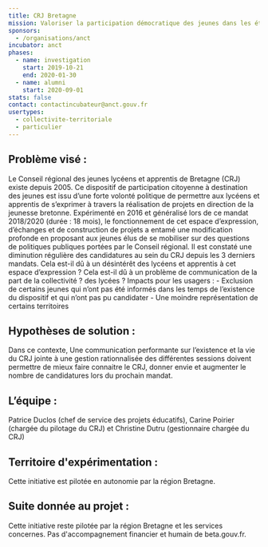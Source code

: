 ```yaml
---
title: CRJ Bretagne
mission: Valoriser la participation démocratique des jeunes dans les établissements scolaires via le Conseil Régional des Jeunes
sponsors:
  - /organisations/anct
incubator: anct
phases:
  - name: investigation
    start: 2019-10-21
    end: 2020-01-30
  - name: alumni
    start: 2020-09-01
stats: false
contact: contactincubateur@anct.gouv.fr
usertypes:
  - collectivite-territoriale
  - particulier
---
```

## Problème visé :

Le Conseil régional des jeunes lycéens et apprentis de Bretagne (CRJ) existe depuis 2005. Ce dispositif de participation citoyenne à destination des jeunes est issu d’une forte volonté politique de permettre aux lycéens et apprentis de s’exprimer à travers la réalisation de projets en direction de la jeunesse bretonne. Expérimenté en 2016 et généralisé lors de ce mandat 2018/2020 (durée : 18 mois), le fonctionnement de cet espace d’expression, d’échanges et de construction de projets a entamé une modification profonde en proposant aux jeunes élus de se mobiliser sur des questions de politiques publiques portées par le Conseil régional.
Il est constaté une diminution régulière des candidatures au sein du CRJ depuis les 3 derniers mandats.
Cela est-il dû à un désintérêt des lycéens et apprentis à cet espace d’expression ?
Cela est-il dû à un problème de communication de la part de la collectivité ? des lycées ?
Impacts pour les usagers : - Exclusion de certains jeunes qui n’ont pas été informés dans les temps de l’existence du dispositif et qui n’ont pas pu candidater - Une moindre représentation de certains territoires

## Hypothèses de solution :

Dans ce contexte, Une communication performante sur l’existence et la vie du CRJ jointe à une gestion rationnalisée des différentes sessions doivent permettre de mieux faire connaitre le CRJ, donner envie et augmenter le nombre de candidatures lors du prochain mandat.

## L’équipe :

Patrice Duclos (chef de service des projets éducatifs), Carine Poirier (chargée du pilotage du CRJ) et Christine Dutru (gestionnaire chargée du CRJ)

## Territoire d'expérimentation :

Cette initiative est pilotée en autonomie par la région Bretagne.

## Suite donnée au projet :

Cette initiative reste pilotée par la région Bretagne et les services concernes. Pas d'accompagnement financier et humain de beta.gouv.fr.
